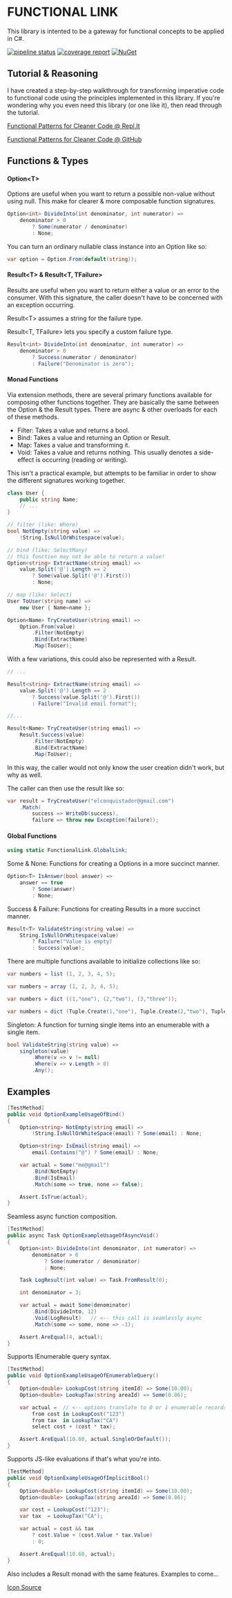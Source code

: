 # FUNCTIONAL LINK

This library is intented to be a gateway for functional concepts to be applied in C#.

[![pipeline status](https://gitlab.com/adleatherwood/FunctionalLink/badges/master/pipeline.svg)](https://gitlab.com/adleatherwood/FunctionalLink/commits/master)
[![coverage report](https://gitlab.com/adleatherwood/FunctionalLink/badges/master/coverage.svg)](https://gitlab.com/adleatherwood/FunctionalLink/commits/master)
[![NuGet](https://img.shields.io/nuget/v/FunctionalLink.svg?style=flat)](https://www.nuget.org/packages/FunctionalLink/)

## Tutorial & Reasoning

I have created a step-by-step walkthrough for transforming imperative code to functional code using the principles
implemented in this library.  If you're wondering why you even need this library (or one like it),
then read through the tutorial.

[Functional Patterns for Cleaner Code @ Repl.It](https://repl.it/@TonyL1/FunctionalPatternsForCleanerCode)

[Functional Patterns for Cleaner Code @ GitHub](https://github.com/adleatherwood/FunctionalPatternsForCleanerCode)

## Functions & Types

#### Option\<T>
Options are useful when you want to return a possible non-value without using null.  This make for clearer & more composable function signatures.
```cs
Option<int> DivideInto(int denominator, int numerator) =>
    denominator > 0
        ? Some(numerator / denominator)
        : None;
```
You can turn an ordinary nullable class instance into an Option like so:
```cs
var option = Option.From(default(string));
```
#### Result\<T> & Result\<T, TFailure>
Results are useful when you want to return either a value or an error to the consumer.  With this signature, the caller doesn't have to be concerned with an exception occurring.

Result\<T> assumes a string for the failure type.

Result\<T, TFailure> lets you specify a custom failure type.
```cs
Result<int> DivideInto(int denominator, int numerator) =>
    denominator > 0
        ? Success(numerator / denominator)
        : Failure("Denominator is zero");
```
#### Monad Functions

Via extension methods, there are several primary functions available for composing other functions together.  They are basically the same between the Option & the Result types.  There are async & other overloads for each of these methods.

* Filter: Takes a value and returns a bool.
* Bind: Takes a value and returning an Option or Result.
* Map: Takes a value and transforming it.
* Void: Takes a value and returns nothing.  This usually denotes a side-effect is occurring (reading or writing).

This isn't a practical example, but attempts to be familiar in order to show the different signatures working together.
```cs
class User {
    public string Name;
    // ...
}

// filter (like: Where)
bool NotEmpty(string value) =>
    !String.IsNullOrWhitespace(value);

// bind (like: SelectMany)
// this function may not be able to return a value!
Option<string> ExtractName(string email) =>
    value.Split('@').Length == 2
        ? Some(value.Split('@').First())
        : None;

// map (like: Select)
User ToUser(string name) =>
    new User { Name=name };

Option<Name> TryCreateUser(string email) =>
    Option.From(value)
        .Filter(NotEmpty)
        .Bind(ExtractName)
        .Map(ToUser);
```
With a few variations, this could also be represented with a Result.

```cs
// ...

Result<string> ExtractName(string email) =>
    value.Split('@').Length == 2
        ? Success(value.Split('@').First())
        : Failure("Invalid email format");

//...

Result<Name> TryCreateUser(string email) =>
    Result.Success(value)
        .Filter(NotEmpty)
        .Bind(ExtractName)
        .Map(ToUser);
```
In this way, the caller would not only know the user creation didn't work, but why as well.

The caller can then use the result like so:
```cs
var result = TryCreateUser("elconquistador@gmail.com")
    .Match(
        success => WriteDb(success),
        failure => throw new Exception(failure));
```

#### Global Functions

```cs
using static FunctionalLink.GlobalLink;
```
Some & None: Functions for creating a Options in a more succinct manner.
```cs
Option<T> IsAnswer(bool answer) =>
    answer == true
        ? Some(answer)
        : None;
```
Success & Failure: Functions for creating Results in a more succinct manner.
```cs
Result<T> ValidateString(string value) =>
    String.IsNullOrWhitespace(value)
        ? Failure("Value is empty)
        : Success(value);
```
There are multiple functions available to initialize collections like so:
```csharp
var numbers = list (1, 2, 3, 4, 5);

var numbers = array (1, 2, 3, 4, 5);

var numbers = dict ((1,"one"), (2,"two"), (3,"three"));

var numbers = dict (Tuple.Create(1,"one"), Tuple.Create(2,"two"), Tuple.Create(3,"three"));
```
Singleton: A function for turning single items into an enumerable with a single item.
```cs
bool ValidateString(string value) =>
    singleton(value)
        .Where(v => v != null)
        .Where(v => v.Length > 0)
        .Any();
```

## Examples

```csharp
[TestMethod]
public void OptionExampleUsageOfBind()
{
    Option<string> NotEmpty(string email) =>
        !String.IsNullOrWhiteSpace(email) ? Some(email) : None;

    Option<string> IsEmail(string email) =>
        email.Contains("@") ? Some(email) : None;

    var actual = Some("me@gmail")
        .Bind(NotEmpty)
        .Bind(IsEmail)
        .Match(some => true, none => false);

    Assert.IsTrue(actual);
}
```

Seamless async function composition.

```csharp
[TestMethod]
public async Task OptionExampleUsageOfAsyncVoid()
{
    Option<int> DivideInto(int denominator, int numerator) =>
        denominator > 0
            ? Some(numerator / denominator)
            : None;

    Task LogResult(int value) => Task.FromResult(0);

    int denominator = 3;

    var actual = await Some(denominator)
        .Bind(DivideInto, 12)
        .Void(LogResult)   // <-- this call is seamlessly async
        .Match(some => some, none => -1);

    Assert.AreEqual(4, actual);
}
```

Supports IEnumerable query syntax.

```csharp
[TestMethod]
public void OptionExampleUsageOfEnumerableQuery()
{
    Option<double> LookupCost(string itemId) => Some(10.00);
    Option<double> LookupTax(string areaId) => Some(0.06);

    var actual =  // <-- options translate to 0 or 1 enumerable records
        from cost in LookupCost("123")
        from tax  in LookupTax("CA")
        select cost + (cost * tax);

    Assert.AreEqual(10.60, actual.SingleOrDefault());
}
```

Supports JS-like evaluations if that's what you're into.

```cs
[TestMethod]
public void OptionExampleUsageOfImplicitBool()
{
    Option<double> LookupCost(string itemId) => Some(10.00);
    Option<double> LookupTax(string areaId) => Some(0.06);

    var cost = LookupCost("123");
    var tax  = LookupTax("CA");

    var actual = cost && tax
        ? cost.Value + (cost.Value * tax.Value)
        : 0;

    Assert.AreEqual(10.60, actual);
}
```

Also includes a Result monad with the same features.  Examples to come...

[Icon Source](http://www.iconarchive.com/show/macaron-icons-by-goescat.html)
